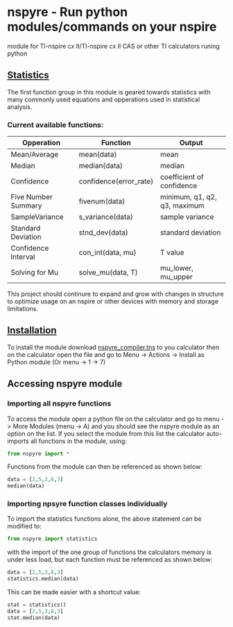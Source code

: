 # nspyre - Run python modules/commands on your nspire
module for TI-nspire cx II/TI-nspire cx II CAS or other TI calculators runing python

## [Statistics](https://github.com/ajcecil/nspyre/blob/main/python/nspyre.py)
The first function group in this module is geared towards statistics with many commonly used equations and opperations used in statistical analysis.

### Current available functions:
Opperation|Function|Output
----------|--------|-----
Mean/Average|mean(data)|mean
Median|median(data)|median
Confidence|confidence(error_rate)|coefficient of confidence
Five Number Summary|fivenum(data)|minimum, q1, q2, q3, maximum
SampleVariance|s_variance(data)|sample variance
Standard Deviation| stnd_dev(data)|standard deviation
Confidence Interval|con_int(data, mu)| T value
Solving for Mu|solve_mu(data, T)| mu_lower, mu_upper

This project should continure to expand and grow with changes in structure to optimize usage on an nspire or other devices with memory and storage limitations.


## [Installation](https://github.com/ajcecil/nspyre/tree/main/ti-files)
To install the module download [nspyre_compiler.tns](https://github.com/ajcecil/nspyre/blob/main/ti-files/nspyre_compiler.tns) to you calculator then on the calculator open the file and go to Menu -> Actions -> Install as Python module (Or menu -> 1 -> 7)

## Accessing nspyre module
### Importing all nspyre functions
To access the module open a python file on the calculator and go to menu -> More Modules (menu -> A) and you should see the nspyre module as an option on the list. If you select the module from this list the calculator auto-imports all functions in the module, using:
```python
from nspyre import *
```
Functions from the module can then be referenced as shown below:
``` python
data = [2,5,3,8,3]
median(data)
```

### Importing npsyre function classes individually
To import the statistics functions alone, the above statement can be modified to:
```python
from nspyre import statistics
```

with the import of the one group of functions the calculators memory is under less load, but each function must be referenced as shown below:
``` python
data = [2,5,3,8,3]
statistics.median(data)
```

This can be made easier with a shortcut value:
``` python
stat = statistics()
data = [2,5,3,8,3]
stat.median(data)
```
